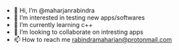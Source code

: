 - 👋 Hi, I’m @maharjanrabindra
- 👀 I’m interested in testing new apps/softwares
- 🌱 I’m currently learning c++
- 💞️ I’m looking to collaborate on intresting apps
- 📫 How to reach me rabindramaharjan@protonmail.com  


<!---
maharjanrabindra/maharjanrabindra is a ✨ special ✨ repository because its `README.md` (this file) appears on your GitHub profile.
You can click the Preview link to take a look at your changes.
--->
